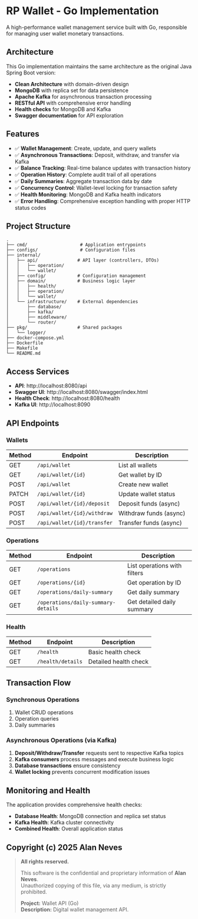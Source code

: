 # RP Wallet - Go Implementation

A high-performance wallet management service built with Go, responsible for managing user wallet monetary transactions.

## Architecture

This Go implementation maintains the same architecture as the original Java Spring Boot version:

- **Clean Architecture** with domain-driven design
- **MongoDB** with replica set for data persistence
- **Apache Kafka** for asynchronous transaction processing
- **RESTful API** with comprehensive error handling
- **Health checks** for MongoDB and Kafka
- **Swagger documentation** for API exploration

## Features

- ✅ **Wallet Management**: Create, update, and query wallets
- ✅ **Asynchronous Transactions**: Deposit, withdraw, and transfer via Kafka
- ✅ **Balance Tracking**: Real-time balance updates with transaction history
- ✅ **Operation History**: Complete audit trail of all operations
- ✅ **Daily Summaries**: Aggregate transaction data by date
- ✅ **Concurrency Control**: Wallet-level locking for transaction safety
- ✅ **Health Monitoring**: MongoDB and Kafka health indicators
- ✅ **Error Handling**: Comprehensive exception handling with proper HTTP status codes

## Project Structure

```
.
├── cmd/                    # Application entrypoints
├── configs/                # Configuration files
├── internal/
│   ├── api/               # API layer (controllers, DTOs)
│   │   ├── operation/
│   │   └── wallet/
│   ├── config/            # Configuration management
│   ├── domain/            # Business logic layer
│   │   ├── health/
│   │   ├── operation/
│   │   └── wallet/
│   └── infrastructure/    # External dependencies
│       ├── database/
│       ├── kafka/
│       ├── middleware/
│       └── router/
├── pkg/                   # Shared packages
│   └── logger/
├── docker-compose.yml
├── Dockerfile
├── Makefile
└── README.md
```
## Access Services

- **API**: http://localhost:8080/api
- **Swagger UI**: http://localhost:8080/swagger/index.html
- **Health Check**: http://localhost:8080/health
- **Kafka UI**: http://localhost:8090

## API Endpoints

### Wallets

| Method | Endpoint | Description |
|--------|----------|-------------|
| GET | `/api/wallet` | List all wallets |
| GET | `/api/wallet/{id}` | Get wallet by ID |
| POST | `/api/wallet` | Create new wallet |
| PATCH | `/api/wallet/{id}` | Update wallet status |
| POST | `/api/wallet/{id}/deposit` | Deposit funds (async) |
| POST | `/api/wallet/{id}/withdraw` | Withdraw funds (async) |
| POST | `/api/wallet/{id}/transfer` | Transfer funds (async) |

### Operations

| Method | Endpoint | Description |
|--------|----------|-------------|
| GET | `/operations` | List operations with filters |
| GET | `/operations/{id}` | Get operation by ID |
| GET | `/operations/daily-summary` | Get daily summary |
| GET | `/operations/daily-summary-details` | Get detailed daily summary |

### Health

| Method | Endpoint | Description |
|--------|----------|-------------|
| GET | `/health` | Basic health check |
| GET | `/health/details` | Detailed health check |


## Transaction Flow

### Synchronous Operations
1. Wallet CRUD operations
2. Operation queries
3. Daily summaries

### Asynchronous Operations (via Kafka)
1. **Deposit/Withdraw/Transfer** requests sent to respective Kafka topics
2. **Kafka consumers** process messages and execute business logic
3. **Database transactions** ensure consistency
4. **Wallet locking** prevents concurrent modification issues

## Monitoring and Health

The application provides comprehensive health checks:

- **Database Health**: MongoDB connection and replica set status
- **Kafka Health**: Kafka cluster connectivity
- **Combined Health**: Overall application status

## Copyright (c) 2025 Alan Neves

> **All rights reserved.**  
>  
> This software is the confidential and proprietary information of **Alan Neves**.  
> Unauthorized copying of this file, via any medium, is strictly prohibited.  
>  
> **Project:** Wallet API (Go)  
> **Description:** Digital wallet management API.

